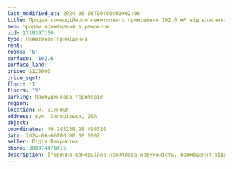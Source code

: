 ```yaml
---
last_modified_at: 2024-06-06T00:00:00+02:00
title: Продаж комерційного нежитлового приміщення 102.6 м² від власника на Запорізькій
seo: продам приміщення з ремонтом
uid: 1719397160
type: Нежитлове приміщення
rent:
rooms: '6'
surface: '102.6'
surface_land:
price: $125000
price_sqmt:
floor: '1'
floors: '9'
parking: Прибудинкова територія
region:
location: м. Вінниця
address: вул. Запорізька, 20А
object:
coordinates: 49.245238,28.498320
date: 2024-06-06T00:00:00.000Z
seller: Лідія Вихристюк
phone: 380974478415
description: Вторинна комерційна нежитлова нерухомість, приміщення відремонтоване, придатне для використання
---
```

